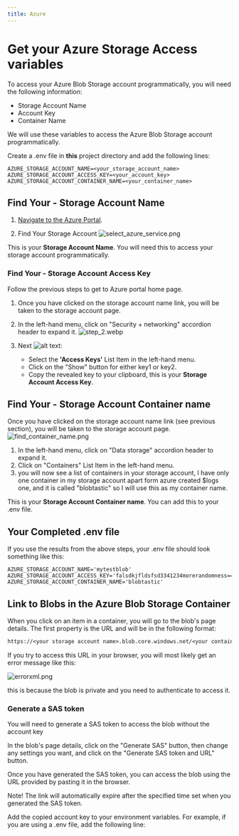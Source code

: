 ```yaml
---
title: Azure
---
```


# Get your Azure Storage Access variables

To access your Azure Blob Storage account programmatically, you will need the following information:

- Storage Account Name
- Account Key
- Container Name

We will use these variables to access the Azure Blob Storage account programmatically.

Create a .env file in **this** project directory and add the following lines:

```shell
AZURE_STORAGE_ACCOUNT_NAME=<your_storage_account_name>
AZURE_STORAGE_ACCOUNT_ACCESS_KEY=<your_account_key>
AZURE_STORAGE_ACCOUNT_CONTAINER_NAME=<your_container_name>
```

## Find Your - Storage Account Name

1. [Navigate to the Azure Portal](https://portal.azure.com/#home).

2. Find Your Storage Account
   ![select_azure_service.png](https://images.azydeco.com/select_azure_service.png)

This is your **Storage Account Name**. You will need this to access your storage account programmatically.

### Find Your - Storage Account Access Key

Follow the previous steps to get to Azure portal home page.

1. Once you have clicked on the storage account name link, you will be taken to the storage account page.

2. In the left-hand menu, click on "Security + networking" accordion header to expand it.
   ![step_2.webp](https://images.azydeco.com/step_2.webp)

3. Next ![alt text](https://images.azydeco.com/azure_2.webp):
   - Select the **'Access Keys'** List Item in the left-hand menu.
   - Click on the "Show" button for either key1 or key2.
   - Copy the revealed key to your clipboard, this is your **Storage Account Access Key**.

## Find Your - Storage Account Container name

Once you have clicked on the storage account name link (see previous section), you will be taken to the storage account page.
![find_container_name.png](https://images.azydeco.com/find_container_name.png)

1. In the left-hand menu, click on "Data storage" accordion header to expand it.
2. Click on "Containers" List Item in the left-hand menu.
3. you will now see a list of containers in your storage account, I have only one container in my storage account apart form azure created $logs one, and it is called "blobtastic" so I will use this as my container name.

This is your **Storage Account Container name**. You can add this to your .env file.

## Your Completed .env file

If you use the results from the above steps, your .env file should look something like this:

```shell
AZURE_STORAGE_ACCOUNT_NAME='mytestblob'
AZURE_STORAGE_ACCOUNT_ACCESS_KEY='falsdkjfldsfsd3341234morerandomness=='
AZURE_STORAGE_ACCOUNT_CONTAINER_NAME='blobtastic'
```

## Link to Blobs in the Azure Blob Storage Container

When you click on an item in a container, you will go to the blob's page details.
The first property is the URL and will be in the following format:

```txt
https://<your storage account name>.blob.core.windows.net/<your container name>/your_blob_name.png
```

If you try to access this URL in your browser, you will most likely get an error message like this:

![errorxml.png](https://images.azydeco.com/errorxml.png)

this is because the blob is private and you need to authenticate to access it.

### Generate a SAS token

You will need to generate a SAS token to access the blob without the account key

In the blob's page details, click on the "Generate SAS" button, then change any settings you want, and click on the "Generate SAS token and URL" button.

Once you have generated the SAS token, you can access the blob using the URL provided by pasting it in the browser.

Note! The link will automatically expire after the specified time set when you generated the SAS token.

Add the copied account key to your environment variables. For example, if you are using a .env file, add the following line:
